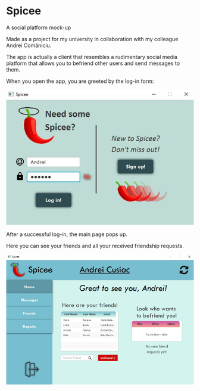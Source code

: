 # Spicee
A social platform mock-up 

Made as a project for my university in collaboration with my colleague Andrei Comăniciu.

The app is actually a client that resembles a rudimentary social media platform that allows you to befriend other users and send messages to them.

When you open the app, you are greeted by the log-in form:

![Log-in panel](images/LogIn.jpg)

After a successful log-in, the main page pops up. 

Here you can see your friends and all your received friendship requests.

![Home panel](images/Home.jpg)

